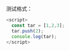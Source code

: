 测试格式：


```javascript
<script>
  const tar = [1,2,3];
  tar.push(2);
  console.log(tar);
</script>
```
